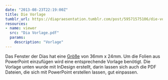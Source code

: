 ```yaml
---
date: "2013-08-23T22:19:00Z"
title: Die Vorlage
tumblr_url: https://diapraesentation.tumblr.com/post/59571575106/die-vorlage
resources:
- name: viewer
  src: "Dia Vorlage.pdf"
  params:
    description: "Vorlage"
---
```

Das Fenster der Dias hat eine [Größe](http://de.wikipedia.org/wiki/Diarahmen "Diarahmen") von 36mm x 24mm. Um die Folien aus PowerPoint einzufügen wird eine entsprechende Vorlage benötigt. Die Vorlage unten wurde mit InDesign erstellt, darin lassen sich auch die PDF Dateien, die sich mit PowerPoint erstellen lassen, gut einpassen.
